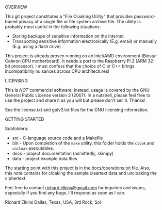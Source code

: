 OVERVIEW

This git project constitutes a "File Cloaking Utility" that provides password-based privacy of a single file or file system archive file.  The utility is probably most useful in the following situations:

* Storing backups of sensitive information on the Internet
* Transporting sensitive information electronically (E.g. email) or manually (E.g. using a flash drive)

This project is already proven running on an Intel/AMD environment (Biostar Celeron CPU motherboard).  It needs a port to the Raspberry Pi 2 (ARM 32-bit processor).  I must confess that the choice of C or C++ brings incompatibility nuisances across CPU architectures!

LICENSING

This is *NOT* commercial software; instead, usage is covered by the GNU General Public License version 3 (2007).  In a nutshell, please feel free to use the project and share it as you will but please don't sell it.  Thanks!

See the license.txt and gplv3.txt files for the GNU licensing information.

GETTING STARTED

Subfolders:

* src - C-language source code and a Makefile
* bin - Upon completion of the `make` utility, this folder holds the `cloak` and `uncloak` executables.
* docs - project documentation (admittedly, skimpy)
* data - project example data files

The starting point with this project is in the docs/operations.txt file.  Also, this note contains for cloaking the sample cleartext data and uncloaking the ciphertext.

Feel free to contact richard.elkins@gmail.com for inquiries and issues, especially if you find any bugs.  I'll respond as soon as I can.

Richard Elkins
Dallas, Texas, USA, 3rd Rock, Sol
